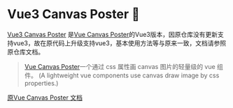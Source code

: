 # Vue3 Canvas Poster 🎉

[Vue3 Canvas Poster](https://github.com/DanneLeung/vue3-canvas-poster) 是[Vue Canvas Poster](https://sunniejs.github.io/vue-canvas-poster)的Vue3版本，因原仓库没有更新支持vue3，故在原代码上升级支持vue3，基本使用方法等与原来一致，文档请参照原仓库文档。

> [Vue Canvas Poster](https://sunniejs.github.io/vue-canvas-poster)一个通过 css 属性画 canvas 图片的轻量级的 vue 组件。 (A lightweight vue components use canvas draw image by css properties.)

[原Vue Canvas Poster 文档](https://sunniejs.github.io/vue-canvas-poster/#/)
